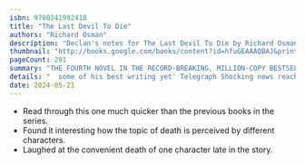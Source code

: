 ```yaml
---
isbn: 9780241992418
title: "The Last Devil To Die"
authors: "Richard Osman"
description: "Declan's notes for The Last Devil To Die by Richard Osman."
thumbnail: "http://books.google.com/books/content?id=hfuGEAAAQBAJ&printsec=frontcover&img=1&zoom=5&source=gbs_api"
pageCount: 291
summary: "THE FOURTH NOVEL IN THE RECORD-BREAKING, MILLION-COPY BESTSELLING THURSDAY MURDER CLUB SERIES BY RICHARD OSMAN ---------- ‘The rightful king of crime’ i News 'Deeply moving..."
details: "  some of his best writing yet' Telegraph Shocking news reaches the Thursday Murder Club. An old friend in the antiques business has been killed, and a dangerous package he was protecting has gone missing. As the gang springs into action they encounter art forgers, online fraudsters and drug dealers, as well as heartache close to home. With the body count rising, the package still missing and trouble firmly on their tail, has their luck finally run out? And who will be the last devil to die? ---------- 'As charming and funny as always but SO MOVING' Marian Keyes Richard Osman, Sunday Times bestseller, March 2024 The Bullet that Missed broke the record for the fastest-selling adult fiction hardback ever, September 2022"
date: 2024-05-21
---
```

- Read through this one much quicker than the previous books in the series.
- Found it interesting how the topic of death is perceived by different characters.
- Laughed at the convenient death of one character late in the story.